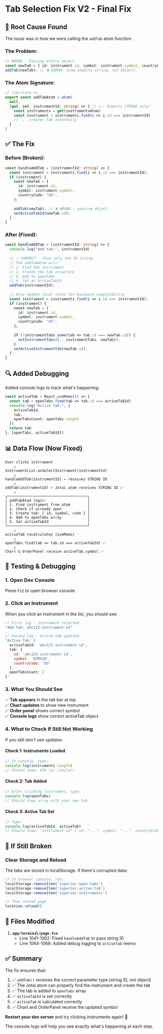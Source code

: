 # Tab Selection Fix V2 - Final Fix

## 🐛 Root Cause Found

The issue was in how we were calling the `addTab` atom function.

### The Problem:
```typescript
// WRONG - Passing entire object
const newTab = { id: instrument.id, symbol: instrument.symbol, countryCode: "US" };
addTab(newTab); // ❌ ERROR: atom expects string, not object!
```

### The Atom Signature:
```typescript
// lib/store.ts
export const addTabAtom = atom(
  null,
  (get, set, instrumentId: string) => { // <-- Expects STRING only!
    const instruments = get(instrumentsAtom)
    const instrument = instruments.find(i => i.id === instrumentId)
    // ... creates tab internally
  }
)
```

## ✅ The Fix

### Before (Broken):
```typescript
const handleAddTab = (instrumentId: string) => {
  const instrument = instruments.find(i => i.id === instrumentId);
  if (instrument) {
    const newTab = {
      id: instrument.id,
      symbol: instrument.symbol,
      countryCode: "US",
    };
    
    addTab(newTab); // ❌ WRONG - passing object
    setActiveTabId(newTab.id);
  }
}
```

### After (Fixed):
```typescript
const handleAddTab = (instrumentId: string) => {
  console.log("Add tab:", instrumentId)
  
  // ✅ CORRECT - Pass only the ID string
  // The addTabAtom will:
  // 1. Find the instrument
  // 2. Create the tab structure
  // 3. Add to openTabs
  // 4. Set as activeTabId
  addTab(instrumentId);
  
  // Also update local state for backward compatibility
  const instrument = instruments.find(i => i.id === instrumentId);
  if (instrument) {
    const newTab = {
      id: instrument.id,
      symbol: instrument.symbol,
      countryCode: "US",
    };
    
    if (!instrumentTabs.some(tab => tab.id === newTab.id)) {
      setInstrumentTabs([...instrumentTabs, newTab]);
    }
    setActiveInstrumentTab(newTab.id);
  }
}
```

## 🔍 Added Debugging

Added console logs to track what's happening:

```typescript
const activeTab = React.useMemo(() => {
  const tab = openTabs.find(tab => tab.id === activeTabId)
  console.log("Active Tab:", { 
    activeTabId, 
    tab, 
    openTabsCount: openTabs.length 
  })
  return tab
}, [openTabs, activeTabId])
```

## 📊 Data Flow (Now Fixed)

```
User clicks instrument
    ↓
InstrumentList.onSelectInstrument(instrumentId)
    ↓
handleAddTab(instrumentId) ← receives STRING ID
    ↓
addTab(instrumentId) ← Jotai atom receives STRING ID ✅
    ↓
┌─────────────────────────────────────┐
│ addTabAtom logic:                   │
│ 1. Find instrument from atom        │
│ 2. Check if already open            │
│ 3. Create tab: { id, symbol, code } │
│ 4. Add to openTabs array            │
│ 5. Set activeTabId                  │
└─────────────────────────────────────┘
    ↓
activeTab recalculates (useMemo)
    ↓
openTabs.find(tab => tab.id === activeTabId) ✅
    ↓
Chart & OrderPanel receive activeTab.symbol ✅
```

## 🧪 Testing & Debugging

### 1. Open Dev Console
Press `F12` to open browser console

### 2. Click an Instrument
When you click an instrument in the list, you should see:

```javascript
// First log - instrument selected
"Add tab: abc123-instrument-id"

// Second log - active tab updated
"Active Tab: {
  activeTabId: 'abc123-instrument-id',
  tab: {
    id: 'abc123-instrument-id',
    symbol: 'EURUSD',
    countryCode: 'EU'
  },
  openTabsCount: 2
}"
```

### 3. What You Should See

✅ **Tab appears** in the tab bar at top  
✅ **Chart updates** to show new instrument  
✅ **Order panel** shows correct symbol  
✅ **Console logs** show correct activeTab object  

### 4. What to Check If Still Not Working

If you still don't see updates:

#### Check 1: Instruments Loaded
```javascript
// In console, type:
console.log(instruments.length)
// Should show: 858 (or similar)
```

#### Check 2: Tab Added
```javascript
// After clicking instrument, type:
console.log(openTabs)
// Should show array with your new tab
```

#### Check 3: Active Tab Set
```javascript
// Type:
console.log(activeTabId, activeTab)
// Should show: "instrument-id" { id: "...", symbol: "...", countryCode: "..." }
```

## 🔧 If Still Broken

### Clear Storage and Reload
The tabs are stored in localStorage. If there's corrupted data:

```javascript
// In browser console, run:
localStorage.removeItem('zuperior-open-tabs')
localStorage.removeItem('zuperior-active-tab')
localStorage.removeItem('zuperior-instruments')

// Then reload page
location.reload()
```

## 📝 Files Modified

1. **`app/terminal/page.tsx`**
   - Line 1041-1062: Fixed `handleAddTab` to pass string ID
   - Line 1064-1068: Added debug logging to `activeTab` memo

## ✅ Summary

The fix ensures that:
1. ✅ `addTab()` receives the correct parameter type (string ID, not object)
2. ✅ The Jotai atom can properly find the instrument and create the tab
3. ✅ The tab is added to `openTabs` array
4. ✅ `activeTabId` is set correctly
5. ✅ `activeTab` is calculated correctly
6. ✅ Chart and OrderPanel receive the updated symbol

**Restart your dev server** and try clicking instruments again! 🚀

The console logs will help you see exactly what's happening at each step.


